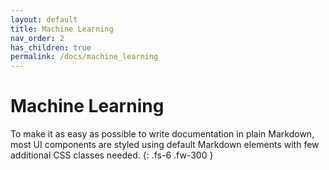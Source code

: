 ```yaml
---
layout: default
title: Machine Learning
nav_order: 2
has_children: true
permalink: /docs/machine_learning
---
```


# Machine Learning

To make it as easy as possible to write documentation in plain Markdown, most UI components are styled using default Markdown elements with few additional CSS classes needed.
{: .fs-6 .fw-300 }
